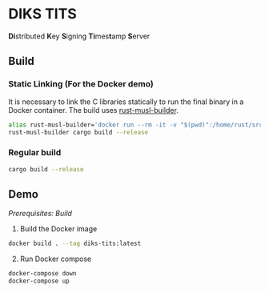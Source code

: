 # DIKS TITS 

**Di**stributed **K**ey **S**igning **Ti**mes**t**amp **S**erver

## Build

### Static Linking (For the Docker demo)

It is necessary to link the C libraries statically to run the final binary in a Docker container.
The build uses [rust-musl-builder](https://github.com/emk/rust-musl-builder).

```bash
alias rust-musl-builder='docker run --rm -it -v "$(pwd)":/home/rust/src ekidd/rust-musl-builder'
rust-musl-builder cargo build --release
```
### Regular build
```bash
cargo build --release
```

## Demo

*Prerequisites: Build*

1. Build the Docker image
```bash
docker build . --tag diks-tits:latest
```
2. Run Docker compose
```bash
docker-compose down
docker-compose up
```